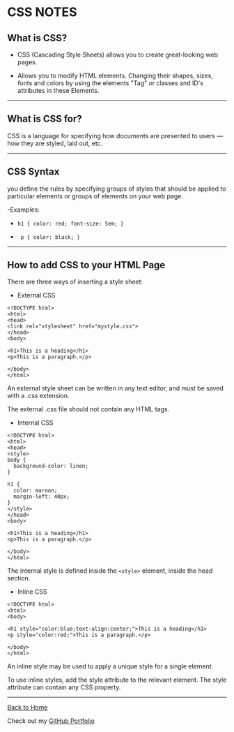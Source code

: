 # CSS NOTES

## What is CSS?

- CSS (Cascading Style Sheets) allows you to create great-looking web pages.

- Allows you to modify HTML elements. Changing their shapes, sizes, fonts and colors by using the elements "Tag" or classes and ID's attributes in these Elements.

--- 

## What is CSS for?

CSS is a language for specifying how documents are presented to users — how they are styled, laid out, etc.

---

## CSS Syntax

 you define the rules by specifying groups of styles that should be applied to particular elements or groups of elements on your web page.

-Examples: 

- ``h1 {
    color: red;
    font-size: 5em;
}``

- `` p {
    color: black;
}``

---

## How to add CSS to your HTML Page

There are three ways of inserting a style sheet:

- External CSS
````
<!DOCTYPE html>
<html>
<head>
<link rel="stylesheet" href="mystyle.css">
</head>
<body>

<h1>This is a heading</h1>
<p>This is a paragraph.</p>

</body>
</html>
````

An external style sheet can be written in any text editor, and must be saved with a .css extension.

The external .css file should not contain any HTML tags.

- Internal CSS

````
<!DOCTYPE html>
<html>
<head>
<style>
body {
  background-color: linen;
}

h1 {
  color: maroon;
  margin-left: 40px;
}
</style>
</head>
<body>

<h1>This is a heading</h1>
<p>This is a paragraph.</p>

</body>
</html>
````
The internal style is defined inside the ``<style>`` element, inside the head section.

- Inline CSS

```
<!DOCTYPE html>
<html>
<body>

<h1 style="color:blue;text-align:center;">This is a heading</h1>
<p style="color:red;">This is a paragraph.</p>

</body>
</html>
````

An inline style may be used to apply a unique style for a single element.

To use inline styles, add the style attribute to the relevant element. The style attribute can contain any CSS property.

---
[Back to Home](README.md)

Check out my [GitHub Portfolio](https://github.com/dmenezessousa/)